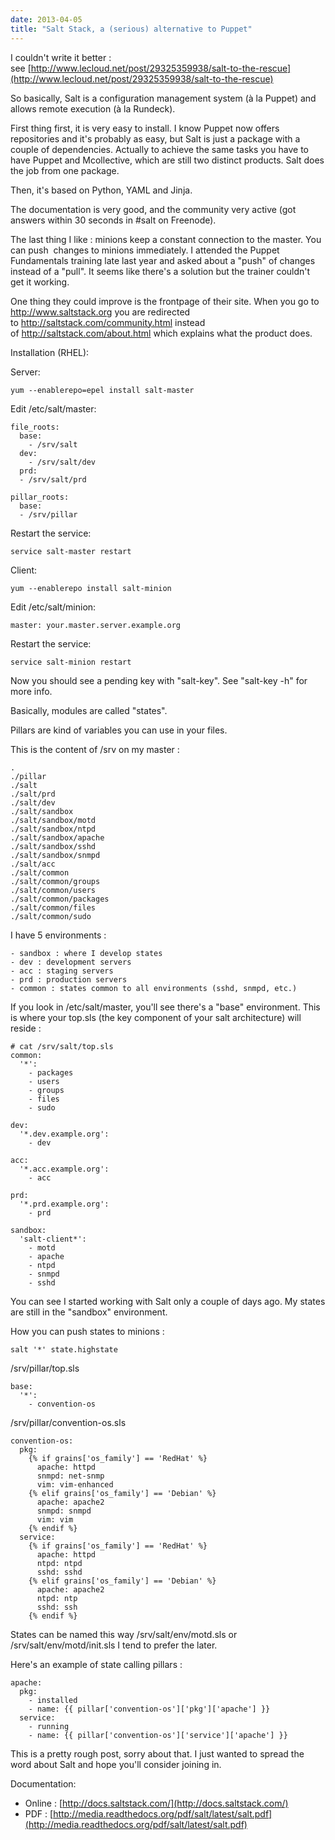 ```yaml
---
date: 2013-04-05
title: "Salt Stack, a (serious) alternative to Puppet"
---
```




I couldn't write it better : see [http://www.lecloud.net/post/29325359938/salt-to-the-rescue](http://www.lecloud.net/post/29325359938/salt-to-the-rescue)

So basically, Salt is a configuration management system (à la Puppet) and allows remote execution (à la Rundeck).

First thing first, it is very easy to install. I know Puppet now offers repositories and it's probably as easy, but Salt is just a package with a couple of dependencies. Actually to achieve the same tasks you have to have Puppet and Mcollective, which are still two distinct products. Salt does the job from one package.

Then, it's based on Python, YAML and Jinja.

The documentation is very good, and the community very active (got answers within 30 seconds in #salt on Freenode).

The last thing I like : minions keep a constant connection to the master. You can push  changes to minions immediately. I attended the Puppet Fundamentals training late last year and asked about a "push" of changes instead of a "pull". It seems like there's a solution but the trainer couldn't get it working.

One thing they could improve is the frontpage of their site. When you go to http://www.saltstack.org you are redirected to http://saltstack.com/community.html instead of http://saltstack.com/about.html which explains what the product does.

Installation (RHEL):

Server:

    yum --enablerepo=epel install salt-master

Edit /etc/salt/master:

    
    file_roots:
      base:
        - /srv/salt
      dev:
        - /srv/salt/dev
      prd:
      - /srv/salt/prd
    
    pillar_roots:
      base:
      - /srv/pillar


Restart the service:

    service salt-master restart

Client:
    
    yum --enablerepo install salt-minion


Edit /etc/salt/minion:
    
    master: your.master.server.example.org


Restart the service:

    service salt-minion restart


Now you should see a pending key with "salt-key". See "salt-key -h" for more info.

Basically, modules are called "states".

Pillars are kind of variables you can use in your files.

This is the content of /srv on my master :

    .
    ./pillar
    ./salt
    ./salt/prd
    ./salt/dev
    ./salt/sandbox
    ./salt/sandbox/motd
    ./salt/sandbox/ntpd
    ./salt/sandbox/apache
    ./salt/sandbox/sshd
    ./salt/sandbox/snmpd
    ./salt/acc
    ./salt/common
    ./salt/common/groups
    ./salt/common/users
    ./salt/common/packages
    ./salt/common/files
    ./salt/common/sudo

I have 5 environments :

    - sandbox : where I develop states
    - dev : development servers
    - acc : staging servers
    - prd : production servers
    - common : states common to all environments (sshd, snmpd, etc.)

If you look in /etc/salt/master, you'll see there's a "base" environment. This is where your top.sls (the key component of your salt architecture) will reside :

    
    # cat /srv/salt/top.sls
    common:
      '*':
        - packages
        - users
        - groups
        - files
        - sudo
    
    dev:
      '*.dev.example.org':
        - dev
    
    acc:
      '*.acc.example.org':
        - acc
    
    prd:
      '*.prd.example.org':
        - prd
    
    sandbox:
      'salt-client*':
        - motd
        - apache
        - ntpd
        - snmpd
        - sshd


You can see I started working with Salt only a couple of days ago. My states are still in the "sandbox" environment.

How you can push states to minions :

    salt '*' state.highstate

/srv/pillar/top.sls

    
    base:
      '*':
        - convention-os


/srv/pillar/convention-os.sls

    
    convention-os:
      pkg:
        {% if grains['os_family'] == 'RedHat' %}
          apache: httpd
          snmpd: net-snmp
          vim: vim-enhanced
        {% elif grains['os_family'] == 'Debian' %}
          apache: apache2
          snmpd: snmpd
          vim: vim
        {% endif %}
      service:
        {% if grains['os_family'] == 'RedHat' %}
          apache: httpd
          ntpd: ntpd
          sshd: sshd
        {% elif grains['os_family'] == 'Debian' %}
          apache: apache2
          ntpd: ntp
          sshd: ssh
        {% endif %}


States can be named this way /srv/salt/env/motd.sls or /srv/salt/env/motd/init.sls
I tend to prefer the later.

Here's an example of state calling pillars :

    
    apache:
      pkg:
        - installed
        - name: {{ pillar['convention-os']['pkg']['apache'] }}
      service:
        - running
        - name: {{ pillar['convention-os']['service']['apache'] }}


This is a pretty rough post, sorry about that. I just wanted to spread the word about Salt and hope you'll consider joining in.

Documentation:

- Online : [http://docs.saltstack.com/](http://docs.saltstack.com/)
- PDF : [http://media.readthedocs.org/pdf/salt/latest/salt.pdf](http://media.readthedocs.org/pdf/salt/latest/salt.pdf)


